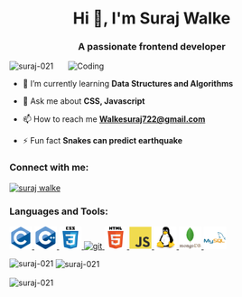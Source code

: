 <h1 align="center">Hi 👋, I'm Suraj Walke</h1>
<h3 align="center">A passionate frontend developer</h3>
<img align="right" alt="Coding" width="400" src="https://o.remove.bg/downloads/ffbd9be8-01f8-478f-b299-fb1e4433660d/png-transparent-html-logo-computer-programming-child-source-code-software-developer-text-line-technology-removebg-preview.png">

<p align="left"> <img src="https://komarev.com/ghpvc/?username=suraj-021&label=Profile%20views&color=0e75b6&style=flat" alt="suraj-021" /> </p>

- 🌱 I’m currently learning **Data Structures and Algorithms**

- 💬 Ask me about **CSS, Javascript**

- 📫 How to reach me **Walkesuraj722@gmail.com**

- ⚡ Fun fact **Snakes can predict earthquake**

<h3 align="left">Connect with me:</h3>
<p align="left">
<a href="https://linkedin.com/in/suraj walke" target="blank"><img align="center" src="https://raw.githubusercontent.com/rahuldkjain/github-profile-readme-generator/master/src/images/icons/Social/linked-in-alt.svg" alt="suraj walke" height="30" width="40" /></a>
</p>

<h3 align="left">Languages and Tools:</h3>
<p align="left"> <a href="https://www.cprogramming.com/" target="_blank" rel="noreferrer"> <img src="https://raw.githubusercontent.com/devicons/devicon/master/icons/c/c-original.svg" alt="c" width="40" height="40"/> </a> <a href="https://www.w3schools.com/cpp/" target="_blank" rel="noreferrer"> <img src="https://raw.githubusercontent.com/devicons/devicon/master/icons/cplusplus/cplusplus-original.svg" alt="cplusplus" width="40" height="40"/> </a> <a href="https://www.w3schools.com/css/" target="_blank" rel="noreferrer"> <img src="https://raw.githubusercontent.com/devicons/devicon/master/icons/css3/css3-original-wordmark.svg" alt="css3" width="40" height="40"/> </a> <a href="https://git-scm.com/" target="_blank" rel="noreferrer"> <img src="https://www.vectorlogo.zone/logos/git-scm/git-scm-icon.svg" alt="git" width="40" height="40"/> </a> <a href="https://www.w3.org/html/" target="_blank" rel="noreferrer"> <img src="https://raw.githubusercontent.com/devicons/devicon/master/icons/html5/html5-original-wordmark.svg" alt="html5" width="40" height="40"/> </a> <a href="https://developer.mozilla.org/en-US/docs/Web/JavaScript" target="_blank" rel="noreferrer"> <img src="https://raw.githubusercontent.com/devicons/devicon/master/icons/javascript/javascript-original.svg" alt="javascript" width="40" height="40"/> </a> <a href="https://www.linux.org/" target="_blank" rel="noreferrer"> <img src="https://raw.githubusercontent.com/devicons/devicon/master/icons/linux/linux-original.svg" alt="linux" width="40" height="40"/> </a> <a href="https://www.mongodb.com/" target="_blank" rel="noreferrer"> <img src="https://raw.githubusercontent.com/devicons/devicon/master/icons/mongodb/mongodb-original-wordmark.svg" alt="mongodb" width="40" height="40"/> </a> <a href="https://www.mysql.com/" target="_blank" rel="noreferrer"> <img src="https://raw.githubusercontent.com/devicons/devicon/master/icons/mysql/mysql-original-wordmark.svg" alt="mysql" width="40" height="40"/> </a> </p>

<p><img align="left" src="https://github-readme-stats.vercel.app/api/top-langs?username=suraj-021&show_icons=true&locale=en&layout=compact" alt="suraj-021" /></p>

<p>&nbsp;<img align="center" src="https://github-readme-stats.vercel.app/api?username=suraj-021&show_icons=true&locale=en" alt="suraj-021" /></p>

<p><img align="center" src="https://github-readme-streak-stats.herokuapp.com/?user=suraj-021&" alt="suraj-021" /></p>

